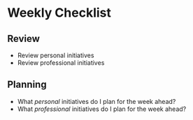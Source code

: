 # Weekly Checklist

## Review

- Review personal initiatives
- Review professional initiatives

## Planning

- What _personal_ initiatives do I plan for the week ahead?
- What _professional_ initiatives do I plan for the week ahead?
